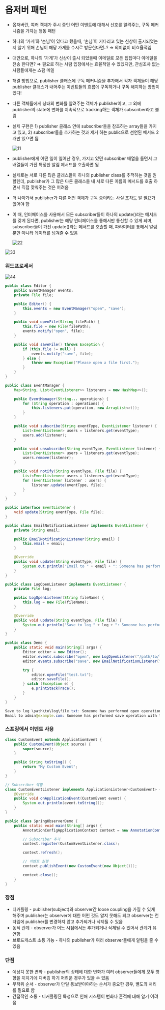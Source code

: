 # 옵저버 패턴  
- 옵저버란, 여러 객체가 주시 중인 어떤 이벤트에 대해서 신호를 알려주는, 구독 메커니즘을 가지는 행동 패턴
- 하나의 ‘가게’와 ‘손님’이 있다고 했을때, ‘손님’이 기다리고 있는 신상이 출시되었는지 알기 위해 손님이 해당 가게를 수시로 방문한다면..? ⇒ 의미없이 비효율적임
- 대안으로, 하나의 ‘가게’가 신상이 출시 되었을때 이메일로 모든 집집마다 이메일을 전송 한다면? ⇒ 필요로 하는 사람 입장에서는 효율적일 수 있겠지만, 관심조차 없는 사람들에게는 스팸 메일
- 해결 방법으로, publisher 클래스에 구독 메커니즘을 추가해서 각자 객체들이 해당 publisher 클래스가 내어주는 이벤트들의 흐름에 구독하거나 구독 해지하는 방법이 있다!
- 다른 객체들에게 상태의 변화를 알려주는 객체가 publisher이고, 그 외에 publisher의 state에 변화를 지속적으로 tracking하는 객체가 subscriber라고 불림
- 실제 구현은 1) publisher 클래스 안에 subscriber들을 참조하는 array들을 가지고 있고, 2) subscriber들을 추가하는 것과 제거 하는 public으로 선언된 메서드 2개만 있으면 됨
  
    ![11](https://github.com/Blackwater-Tech-Note/design-pattern-java/assets/39547923/3e5af146-1670-43d8-a6bb-ec726a65d3d8)

- publisher에게 어떤 일이 일어난 경우, 가지고 있던 subscriber 배열을 돌면서 그 배열들이 가진 특정한 알림 메서드를 호출하면 됨
- 실제로는 서로 다른 많은 클래스들이 하나의 publisher class를 추적하는 것을 원할텐데, publisher가 그 많은 다른 클래스들 내 서로 다른 이름의 메서드를 호출 하면서 직접 맞춰주는 것은 어려움
- 더 나아가서 publisher가 다른 어떤 객체가 구독 중이라는 사실 조차도 알 필요가 없어야 함
- 이 때, 인터페이스를 사용해서 모든 subscriber들이 하나의 update()라는 메서드를 갖게 된다면, publisher는 해당 인터페이스를 통해서만 통신할 수 있게 되며, subscriber들이 가진 update()라는 메서드를 호출할 때, 파라미터를 통해서 알림뿐만 아니라 데이터를 넘겨줄 수 있음
    
    ![22](https://github.com/Blackwater-Tech-Note/design-pattern-java/assets/39547923/29630482-b165-48b3-8d84-9d192748418b)


![33](https://github.com/Blackwater-Tech-Note/design-pattern-java/assets/39547923/7dd3106d-3a83-474b-babf-dde2d3f7f88d)

### 워드프로세서

![44](https://github.com/Blackwater-Tech-Note/design-pattern-java/assets/39547923/6a48ed33-fb61-4287-9979-0c5ac48a7b22)

```java
public class Editor {
    public EventManager events;
    private File file;

    public Editor() {
        this.events = new EventManager("open", "save");
    }

    public void openFile(String filePath) {
        this.file = new File(filePath);
        events.notify("open", file);
    }

    public void saveFile() throws Exception {
        if (this.file != null) {
            events.notify("save", file);
        } else {
            throw new Exception("Please open a file first.");
        }
    }
}
```

```java
public class EventManager {
    Map<String, List<EventListener>> listeners = new HashMap<>();

    public EventManager(String... operations) {
        for (String operation : operations) {
            this.listeners.put(operation, new ArrayList<>());
        }
    }

    public void subscribe(String eventType, EventListener listener) {
        List<EventListener> users = listeners.get(eventType);
        users.add(listener);
    }

    public void unsubscribe(String eventType, EventListener listener) {
        List<EventListener> users = listeners.get(eventType);
        users.remove(listener);
    }

    public void notify(String eventType, File file) {
        List<EventListener> users = listeners.get(eventType);
        for (EventListener listener : users) {
            listener.update(eventType, file);
        }
    }
}
```

```java
public interface EventListener {
    void update(String eventType, File file);
}
```

```java
public class EmailNotificationListener implements EventListener {
    private String email;

    public EmailNotificationListener(String email) {
        this.email = email;
    }

    @Override
    public void update(String eventType, File file) {
        System.out.println("Email to " + email + ": Someone has performed " + eventType + " operation with the following file: " + file.getName());
    }
}
```

```java
public class LogOpenListener implements EventListener {
    private File log;

    public LogOpenListener(String fileName) {
        this.log = new File(fileName);
    }

    @Override
    public void update(String eventType, File file) {
        System.out.println("Save to log " + log + ": Someone has performed " + eventType + " operation with the following file: " + file.getName());
    }
}
```

```java
public class Demo {
    public static void main(String[] args) {
        Editor editor = new Editor();
        editor.events.subscribe("open", new LogOpenListener("/path/to/log/file.txt"));
        editor.events.subscribe("save", new EmailNotificationListener("admin@example.com"));

        try {
            editor.openFile("test.txt");
            editor.saveFile();
        } catch (Exception e) {
            e.printStackTrace();
        }
    }
}
```

```java
Save to log \path\to\log\file.txt: Someone has performed open operation with the following file: test.txt
Email to admin@example.com: Someone has performed save operation with the following file: test.txt
```

### 스프링에서 이벤트 사용

```java
class CustomEvent extends ApplicationEvent {
    public CustomEvent(Object source) {
        super(source);
    }

    public String toString() {
        return "My Custom Event";
    }
}

// Subscriber 역할
class CustomEventListener implements ApplicationListener<CustomEvent> {
    @Override
    public void onApplicationEvent(CustomEvent event) {
        System.out.println(event.toString());
    }
}

public class SpringObserverDemo {
    public static void main(String[] args) {
        AnnotationConfigApplicationContext context = new AnnotationConfigApplicationContext();

        // Subscriber 추가
        context.register(CustomEventListener.class);

        context.refresh();

        // 이벤트 실행
        context.publishEvent(new CustomEvent(new Object()));

        context.close();
    }
}
```

### 장점

- 디커플링 - publisher(subject)와 observer간 loose coupling을 가질 수 있게 해주며 publisher는 observer에 대한 어떤 것도 알지 못해도 되고 observer는 런타임에 publisher를 변경하지 않고 추가되거나 삭제될 수 있음
- 동적 관계 - observer가 어느 시점에서든 추가되거나 삭제될 수 있어서 관계가 유연함
- 브로드캐스트 소통 가능 - 하나의 publisher가 여러 observer들에게 알림을 줄 수 있음

### 단점

- 예상치 못한 변화 - publisher의 상태에 대한 변화가 여러 observer들에게 모두 영향을 끼치기에 디버깅 하기 어려운 경우가 있을 수 있음
- 무작위 순서 - observer가 만일 통보받아야하는 순서가 중요한 경우, 별도의 처리를 필요로 함
- 간접적인 소통 - 디커플링된 특성으로 인해 시스템이 변화나 흔적에 대해 알기 어려움
